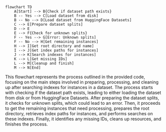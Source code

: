 ```mermaid
flowchart TD
    A[Start] --> B{Check if dataset path exists}
    B -- Yes --> C[Load dataset from disk]
    B -- No --> D[Load dataset from HuggingFace Datasets]
    C --> E[Prepare dataset splits]
    D --> E
    E --> F{Check for unknown splits}
    F -- Yes --> G[Error: Unknown splits]
    F -- No --> H[Get remaining instances]
    H --> I[Get root directory and name]
    I --> J[Get index paths for instances]
    J --> K[Search indexes for instances]
    K --> L[Get missing IDs]
    L --> M[Cleanup and finish]
    M --> N[End]
```

This flowchart represents the process outlined in the provided code, focusing on the main steps involved in preparing, processing, and cleaning up after searching indexes for instances in a dataset. The process starts with checking if the dataset path exists, leading to either loading the dataset from disk or from HuggingFace Datasets. After preparing the dataset splits, it checks for unknown splits, which could lead to an error. Then, it proceeds to get the remaining instances that need processing, prepares the root directory, retrieves index paths for instances, and performs searches on these indexes. Finally, it identifies any missing IDs, cleans up resources, and finishes the process.